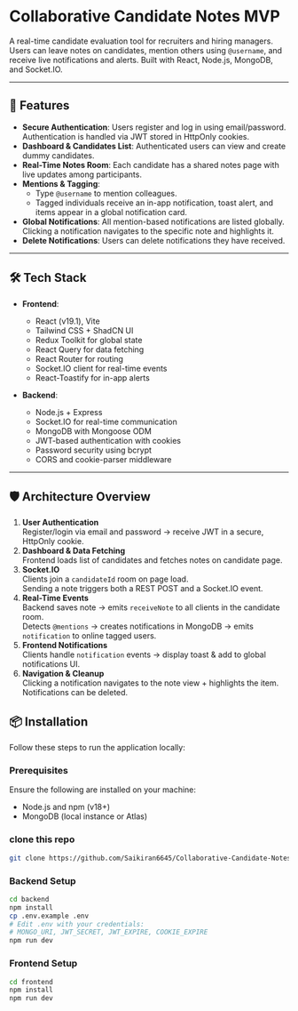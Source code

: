 # Collaborative Candidate Notes MVP

A real-time candidate evaluation tool for recruiters and hiring managers. Users can leave notes on candidates, mention others using `@username`, and receive live notifications and alerts. Built with React, Node.js, MongoDB, and Socket.IO.

---

## 🚀 Features

- **Secure Authentication**: Users register and log in using email/password. Authentication is handled via JWT stored in HttpOnly cookies.
- **Dashboard & Candidates List**: Authenticated users can view and create dummy candidates.
- **Real-Time Notes Room**: Each candidate has a shared notes page with live updates among participants.
- **Mentions & Tagging**:
  - Type `@username` to mention colleagues.
  - Tagged individuals receive an in-app notification, toast alert, and items appear in a global notification card.
- **Global Notifications**: All mention-based notifications are listed globally. Clicking a notification navigates to the specific note and highlights it.
- **Delete Notifications**: Users can delete notifications they have received.

---

## 🛠 Tech Stack

- **Frontend**:
  - React (v19.1), Vite
  - Tailwind CSS + ShadCN UI
  - Redux Toolkit for global state
  - React Query for data fetching
  - React Router for routing
  - Socket.IO client for real-time events
  - React-Toastify for in-app alerts

- **Backend**:
  - Node.js + Express
  - Socket.IO for real-time communication
  - MongoDB with Mongoose ODM
  - JWT-based authentication with cookies
  - Password security using bcrypt
  - CORS and cookie-parser middleware

---

## 🛡 Architecture Overview

1. **User Authentication**  
   Register/login via email and password → receive JWT in a secure, HttpOnly cookie.
2. **Dashboard & Data Fetching**  
   Frontend loads list of candidates and fetches notes on candidate page.
3. **Socket.IO**  
   Clients join a `candidateId` room on page load.  
   Sending a note triggers both a REST POST and a Socket.IO event.
4. **Real-Time Events**  
   Backend saves note → emits `receiveNote` to all clients in the candidate room.  
   Detects `@mentions` → creates notifications in MongoDB → emits `notification` to online tagged users.
5. **Frontend Notifications**  
   Clients handle `notification` events → display toast & add to global notifications UI.
6. **Navigation & Cleanup**  
   Clicking a notification navigates to the note view + highlights the item. Notifications can be deleted.


## 📦 Installation

Follow these steps to run the application locally:

### Prerequisites
Ensure the following are installed on your machine:
- Node.js and npm (v18+)
- MongoDB (local instance or Atlas)
### clone this repo
```bash
git clone https://github.com/Saikiran6645/Collaborative-Candidate-Notes.git
```
### Backend Setup
```bash
cd backend
npm install
cp .env.example .env
# Edit .env with your credentials:
# MONGO_URI, JWT_SECRET, JWT_EXPIRE, COOKIE_EXPIRE
npm run dev

```
### Frontend Setup 
```bash
cd frontend
npm install
npm run dev

```


